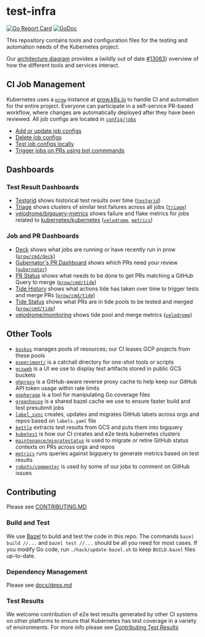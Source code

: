 # test-infra

[![Go Report Card](https://goreportcard.com/badge/github.com/kubernetes/test-infra)](https://goreportcard.com/report/github.com/kubernetes/test-infra)  [![GoDoc](https://godoc.org/github.com/kubernetes/test-infra?status.svg)](https://godoc.org/github.com/kubernetes/test-infra)

This repository contains tools and configuration files for the testing and
automation needs of the Kubernetes project.

Our [architecture diagram](docs/architecture.svg) provides a (wildly out of date [#13063])
overview of how the different tools and services interact.

## CI Job Management

Kubernetes uses a [`prow`] instance at [prow.k8s.io] to handle CI and 
automation for the entire project. Everyone can participate in a 
self-service PR-based workflow, where changes are automatically deployed
after they have been reviewed. All job configs are located in [`config/jobs`]

- [Add or update job configs](/config/jobs/README.md#adding-or-updating-jobs)
- [Delete job configs](/config/jobs/README.md#deleting-jobs)
- [Test job configs locally](/config/jobs/README.md#testing-jobs-locally)
- [Trigger jobs on PRs using bot commmands](https://go.k8s.io/bot-commands)

## Dashboards

### Test Result Dashboards

- [Testgrid](https://testgrid.k8s.io) shows historical test results over time ([`testgrid`])
- [Triage](https://go.k8s.io/triage) shows clusters of similar test failures across all jobs ([`triage`](/triage))
- [velodrome/bigquery-metrics] shows failure and flake metrics for jobs related to [kubernetes/kubernetes] ([`velodrome`], [`metrics`])

### Job and PR Dashboards

- [Deck](https://prow.k8s.io) shows what jobs are running or have recently run in prow ([`prow/cmd/deck`])
- [Gubernator's PR Dashboard](https://gubernator.k8s.io/pr) shows which PRs need your review ([`gubernator`])
- [PR Status](https://prow.k8s.io/pr) shows what needs to be done to get PRs matching a GitHub Query to merge ([`prow/cmd/tide`])
- [Tide History](https://prow.k8s.io/tide-history) shows what actions tide has taken over time to trigger tests and merge PRs ([`prow/cmd/tide`])
- [Tide Status](https://prow.k8s.io/tide) shows what PRs are in tide pools to be tested and merged ([`prow/cmd/tide`])
- [velodrome/monitoring] shows tide pool and merge metrics ([`velodrome`])

## Other Tools

- [`boskos`](/boskos) manages pools of resources; our CI leases GCP projects from these pools
- [`experiment/`](/experiment) is a catchall directory for one-shot tools or scripts
- [`gcsweb`](/gcsweb) is a UI we use to display test artifacts stored in public GCS buckets
- [`ghproxy`](/ghproxy) is a GitHub-aware reverse proxy cache to help keep our GitHub API token usage within rate limits
- [`gopherage`](/gopherage) is a tool for manipulating Go coverage files
- [`greenhouse`](/greenhouse) is a shared bazel cache we use to ensure faster build and test presubmit jobs
- [`label_sync`](/label_sync) creates, updates and migrates GitHub labels across orgs and repos based on `labels.yaml` file
- [`kettle`](/kettle) extracts test results from GCS and puts them into bigquery
- [`kubetest`](/kubetest) is how our CI creates and e2e tests kubernetes clusters
- [`maintenance/migratestatus`](/maintenance/migratestatus) is used to migrate or retire GitHub status contexts on PRs across orgs and repos
- [`metrics`](/metrics) runs queries against bigquery to generate metrics based on test results
- [`robots/commenter`](/robots/commenter) is used by some of our jobs to comment on GitHub issues

## Contributing

Please see [CONTRIBUTING.MD](CONTRIBUTING.md)

### Build and Test

We use [Bazel](https://www.bazel.io/) to build and test the code in this repo.
The commands `bazel build //...` and `bazel test //...` should be all you need
for most cases. If you modify Go code, run `./hack/update-bazel.sh` to keep
`BUILD.bazel` files up-to-date.

### Dependency Management

Please see [docs/deps.md](/docs/dep.md)

### Test Results

We welcome contribution of e2e test results generated by other CI systems on
other platforms to ensure that Kubernetes has test coverage in a variety of
environments. For more info please see [Contributing Test Results](docs/contributing-test-results.md)

[test-infra oncall]: https://go.k8s.io/oncall
[@k8s-ci-robot]: (https://github.com/k8s-ci-robot)
[#13063]: https://github.com/kubernetes/test-infra/issues/13063
[prow.k8s.io]: https://prow.k8s.io
[kubernetes/kubernetes]: https://github.com/kubernetes/kubernetes

[bot commands]: https://go.k8s.io/bot-commands
[`config/jobs`]: /config/jobs
[`gubernator`]: /gubernator
[`metrics`]: /metrics
[`prow`]: /prow
[`prow/cmd/tide`]: /prow/cmd/tide
[`prow/cmd/deck`]: /prow/cmd/deck
[`velodrome`]: /velodrome
[`testgrid`]: /testgrid
[testgrid.k8s.io]: https://testgrid.k8s.io
[`triage`]: /triage
[velodrome/bigquery-metrics]: http://velodrome.k8s.io/dashboard/db/bigquery-metrics?orgId=1
[velodrome/monitoring]: http://velodrome.k8s.io/dashboard/db/monitoring?orgId=1
